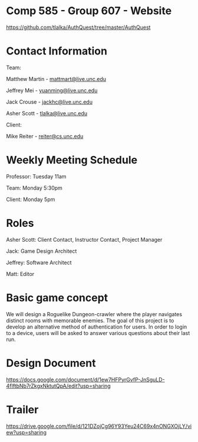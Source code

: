 # Comp 585 - Group 607 - Website
https://github.com/tlalka/AuthQuest/tree/master/AuthQuest

# Contact Information
Team:

Matthew Martin - mattmart@live.unc.edu

Jeffrey Mei - yuanming@live.unc.edu

Jack Crouse - jackhc@live.unc.edu

Asher Scott - tlalka@live.unc.edu

Client:

Mike Reiter - reiter@cs.unc.edu

# Weekly Meeting Schedule

Professor: Tuesday 11am

Team: Monday 5:30pm

Client: Monday 5pm

# Roles

Asher Scott: Client Contact, Instructor Contact, Project Manager

Jack: Game Design Architect

Jeffrey: Software Architect

Matt: Editor

# Basic game concept
We will design a Roguelike Dungeon-crawler where the player navigates distinct rooms with memorable enemies.
The goal of this project is to develop an alternative method of authentication for users. 
In order to login to a device, users will be asked to answer various questions about their last run.

# Design Document
https://docs.google.com/document/d/1ew7HFPyrGvfP-JnSguLD-4fIftbNb7rZkgxNktutQpA/edit?usp=sharing

# Trailer
https://drive.google.com/file/d/121DZojCg96Y93Yeu24C69x4nONGXOjLY/view?usp=sharing

